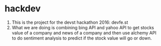 # hackdev
1. This is the project for the devst hackathon 2016: devfe.st
2. What we are doing is combining bing API and yahoo API to get stocks value of a company and news of
a company and then use alchemy API to do sentiment analysis to predict if the stock value will go or down.
